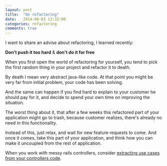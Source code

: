 ```yaml
---
layout: post
title:  "On refactoring"
date:   2014-08-03 13:32:00
categories: refactoring
comments: true
---
```


I want to share an advise about refactoring, I learned recently:

__Don't push it too hard__ & __don't do it for free__

When you first open the world of refactoring for yourself, you tend to pick the first random thing in your project and refactor it to death.

By death I mean very abstract java-like code. At that point you might be very far from initial problem, your code has been solving.

And the same can happen if you find hard to explain to your customer he should pay for it, and decide to spend your own time on improving the situation.

The worst thing about it, that after a few weeks this refactored part of your application might go to trash, because customer realizes, there's already no need in this functionality.

Instead of this, just relax, and wait for new feature requests to come. And once it comes, take this part of your application, and think how you can make it uncoupled from the rest of application.

When you work with messy rails controllers, consider [extracting use cases from your controllers code](http://jazzcloud.co/refactoring/rails/dealing-with-extremely-poor-rails-code/).